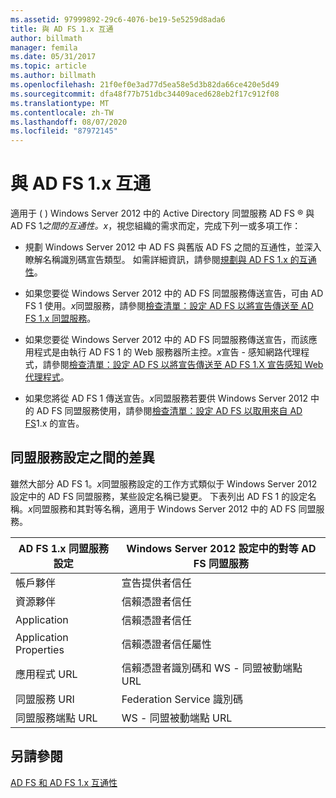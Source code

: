 ```yaml
---
ms.assetid: 97999892-29c6-4076-be19-5e5259d8ada6
title: 與 AD FS 1.x 互通
author: billmath
manager: femila
ms.date: 05/31/2017
ms.topic: article
ms.author: billmath
ms.openlocfilehash: 21f0ef0e3ad77d5ea58e5d3b82da66ce420e5d49
ms.sourcegitcommit: dfa48f77b751dbc34409aced628eb2f17c912f08
ms.translationtype: MT
ms.contentlocale: zh-TW
ms.lasthandoff: 08/07/2020
ms.locfileid: "87972145"
---
```

# <a name="interoperating-with-ad-fs-1x"></a>與 AD FS 1.x 互通

適用于 \( \) Windows Server 2012 中的 Active Directory 同盟服務 AD FS &reg; 與 AD FS 1*之間的互通性。x*，視您組織的需求而定，完成下列一或多項工作：

-   規劃 Windows Server 2012 中 AD FS 與舊版 AD FS 之間的互通性，並深入瞭解名稱識別碼宣告類型。 如需詳細資訊，請參閱[規劃與 AD FS 1.x 的互通性](/previous-versions/windows/it-pro/windows-server-2012-R2-and-2012/ff678040(v=ws.11))。

-   如果您要從 Windows Server 2012 中的 AD FS 同盟服務傳送宣告，可由 AD FS 1 使用。*x*同盟服務，請參閱[檢查清單：設定 AD FS 以將宣告傳送至 AD FS 1.x 同盟服務](Checklist--Configuring-AD-FS-to-Send-Claims-to-an-AD-FS-1.x-Federation-Service.md)。

-   如果您要從 Windows Server 2012 中的 AD FS 同盟服務傳送宣告，而該應用程式是由執行 AD FS 1 的 Web 服務器所主控。*x*宣告 \- 感知網路代理程式，請參閱[檢查清單：設定 AD FS 以將宣告傳送至 AD FS 1.X 宣告感知 Web 代理程式](Checklist--Configuring-AD-FS-to-Send-Claims-to-an-AD-FS-1.x-Claims-Aware-Web-Agent.md)。

-   如果您將從 AD FS 1 傳送宣告。*x*同盟服務若要供 Windows Server 2012 中的 AD FS 同盟服務使用，請參閱[檢查清單：設定 AD FS 以取用來自 AD FS](Checklist--Configuring-AD-FS--to-Consume-Claims-from-AD-FS-1.x.md)1.x 的宣告。

## <a name="differences-between-federation-service-settings"></a>同盟服務設定之間的差異
雖然大部分 AD FS 1。*x*同盟服務設定的工作方式類似于 Windows Server 2012 設定中的 AD FS 同盟服務，某些設定名稱已變更。 下表列出 AD FS 1 的設定名稱。*x*同盟服務和其對等名稱，適用于 Windows Server 2012 中的 AD FS 同盟服務。

|AD FS 1.x 同盟服務設定|Windows Server 2012 設定中的對等 AD FS 同盟服務
|----------------------------------------|----------------------------------------------------------------------------------------------------------
|帳戶夥伴|宣告提供者信任
|資源夥伴|信賴憑證者信任
|Application|信賴憑證者信任
|Application Properties|信賴憑證者信任屬性
|應用程式 URL|信賴憑證者識別碼和 WS \- 同盟被動端點 URL
|同盟服務 URI|Federation Service 識別碼
|同盟服務端點 URL|WS \- 同盟被動端點 URL

## <a name="see-also"></a>另請參閱
[AD FS 和 AD FS 1.x 互通性](https://go.microsoft.com/fwlink/?LinkId=200776)

